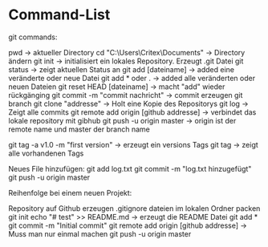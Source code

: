 # Command-List
git commands:

pwd					-> aktueller Directory
cd "C:\Users\Critex\Documents\"		-> Directory ändern
git init				-> initialisiert ein lokales Repository. Erzeugt .git Datei
git status				-> zeigt aktuellen Status an
git add [dateiname]			-> added eine veränderte oder neue Datei
git add * oder .			-> added alle veränderten oder neuen Dateien
git reset HEAD [dateiname]		-> macht "add" wieder rückgänging
git commit -m "commit nachricht"	-> commit erzeugen
git branch
git clone "addresse"			-> Holt eine Kopie des Repositorys
git log					-> Zeigt alle commits
git remote add origin [github addresse]	-> verbindet das lokale repository mit gibhub
git push -u origin master		-> origin ist der remote name und master der branch name

git tag -a v1.0 -m "first version"	-> erzeugt ein versions Tags
git tag					-> zeigt alle vorhandenen Tags


Neues File hinzufügen:
git add log.txt
git commit -m "log.txt hinzugefügt"
git push -u origin master

Reihenfolge bei einem neuen Projekt:

Repository auf Github erzeugen
.gitignore dateien im lokalen Ordner packen
git init
echo "# test" >> README.md			-> erzeugt die README Datei
git add *
git commit -m "Initial commit"
git remote add origin [github addresse]		-> Muss man nur einmal machen
git push -u origin master
